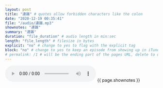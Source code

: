 ```yaml
---
layout: post
title: "連雜" # quotes allow forbidden characters like the colon
date: "2020-12-19 00:35:41"
file: "/audio/連雜.mp3"
shownotes: "連雜"
summary: "連雜"
duration: "file_duration" # audio length in min:sec
length: "file_length" # filesize in bytes
explicit: "no" # change to yes to flag with the explicit tag
block: "no" # change to yes to keep an episode from showing up in iTunes
# permalink: /1 # will be the ending part of the pages URL, delete to default to the title
---
```


<audio controls>
<source src="{{site.url}}{{site.baseurl}}{{ page.file }}" type="audio/x-mp3">
Your browser does not support the audio element.
</audio>
{{ page.shownotes }}
